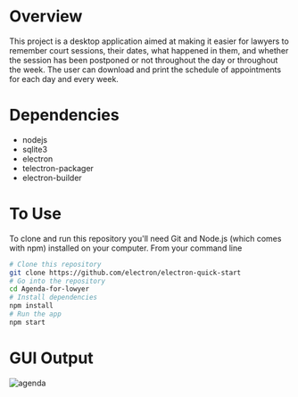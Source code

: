 # Overview

This project is a desktop application aimed at making it easier for lawyers to remember court sessions, their dates, what happened in them, and whether the session has been postponed or not throughout the day or throughout the week. The user can download and print the schedule of appointments for each day and every week.


# Dependencies

- nodejs
- sqlite3
- electron
- telectron-packager
- electron-builder


# To Use

To clone and run this repository you'll need Git and Node.js (which comes with npm) installed on your computer. From your command line

```bash
# Clone this repository
git clone https://github.com/electron/electron-quick-start
# Go into the repository
cd Agenda-for-lowyer
# Install dependencies
npm install
# Run the app
npm start
```

# GUI Output

![agenda](https://user-images.githubusercontent.com/36317499/212444581-3a9df424-af90-4148-9a5d-cd95fd8a5260.png)
